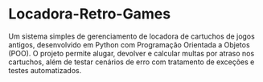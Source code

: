 # Locadora-Retro-Games
Um sistema simples de gerenciamento de locadora de cartuchos de jogos antigos, desenvolvido em Python com Programação Orientada a Objetos (POO). O projeto permite alugar, devolver e calcular multas por atraso nos cartuchos, além de testar cenários de erro com tratamento de exceções e testes automatizados.
